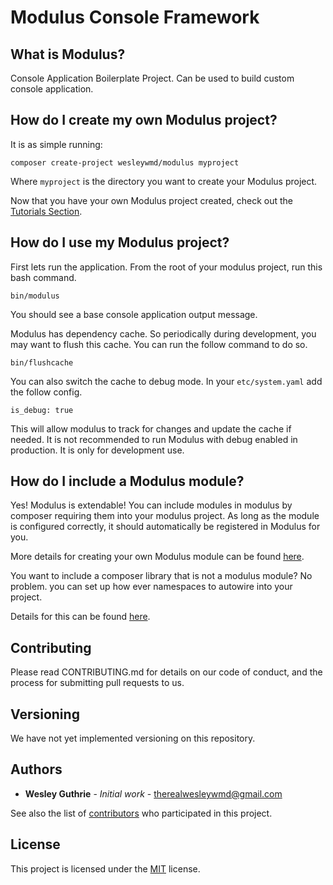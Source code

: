 # Modulus Console Framework

## What is Modulus?
Console Application Boilerplate Project. Can be used to build custom console application.

## How do I create my own Modulus project?
It is as simple running:

    composer create-project wesleywmd/modulus myproject
    
Where `myproject` is the directory you want to create your Modulus project.

Now that you have your own Modulus project created, check out the [Tutorials Section](docs/tutorials.md).

## How do I use my Modulus project?
First lets run the application. From the root of your modulus project, run this bash command.

    bin/modulus
    
You should see a base console application output message.

Modulus has dependency cache. So periodically during development, you may want to flush this cache. You can run the follow command to do so.

    bin/flushcache
    
You can also switch the cache to debug mode. In your `etc/system.yaml` add the follow config.

    is_debug: true
    
This will allow modulus to track for changes and update the cache if needed. It is not recommended to run Modulus with debug enabled in production. It is only for development use.
    
## How do I include a Modulus module?
Yes! Modulus is extendable! You can include modules in modulus by composer requiring them into your modulus project. As long as the module is configured correctly, it should automatically be registered in Modulus for you.

More details for creating your own Modulus module can be found [here](docs/create-new-module.md).

You want to include a composer library that is not a modulus module? No problem. you can set up how ever namespaces to autowire into your project. 

Details for this can be found [here](docs/tutorials/autowiring.md).

## Contributing
Please read CONTRIBUTING.md for details on our code of conduct, and the process for submitting pull requests to us.

## Versioning
We have not yet implemented versioning on this repository.

## Authors
- **Wesley Guthrie** - *Initial work* - therealwesleywmd@gmail.com

See also the list of [contributors](https://github.com/wesleywmd/modulus/graphs/contributors) who participated in this project.

## License
This project is licensed under the [MIT](https://choosealicense.com/licenses/mit/) license.

    


